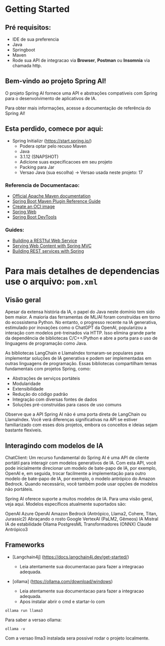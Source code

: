 # Getting Started 

## Pré requisitos:

- IDE de sua preferencia
- Java
- Springboot
- Maven
- Rode sua API de integracao via **Browser**, **Postman** ou **Insomnia** via chamada http.


## Bem-vindo ao projeto Spring AI!

O projeto Spring AI fornece uma API e abstrações compatíveis com Spring para o desenvolvimento de aplicativos de IA.

Para obter mais informações, acesse a documentação de referência do Spring AI!

## Esta perdido, comece por aqui: 

- Spring Initializr (https://start.spring.io/)
  - Podera optar pelo recuso Maven
  - Java
  - 3.1.12 (SNAPSHOT)
  - Adicione suas expecificacoes em seu projeto
  - Packing para Jar 
  - Versao Java (sua escolha) -> Versao usada neste projeto: 17

### Referencia de Documentacao: 

* [Official Apache Maven documentation](https://maven.apache.org/guides/index.html)
* [Spring Boot Maven Plugin Reference Guide](https://docs.spring.io/spring-boot/docs/3.1.12-SNAPSHOT/maven-plugin/reference/html/)
* [Create an OCI image](https://docs.spring.io/spring-boot/docs/3.1.12-SNAPSHOT/maven-plugin/reference/html/#build-image)
* [Spring Web](https://docs.spring.io/spring-boot/docs/3.1.12-SNAPSHOT/reference/htmlsingle/index.html#web)
* [Spring Boot DevTools](https://docs.spring.io/spring-boot/docs/3.1.12-SNAPSHOT/reference/htmlsingle/index.html#using.devtools)

### Guides:

* [Building a RESTful Web Service](https://spring.io/guides/gs/rest-service/)
* [Serving Web Content with Spring MVC](https://spring.io/guides/gs/serving-web-content/)
* [Building REST services with Spring](https://spring.io/guides/tutorials/rest/)


# Para mais detalhes de dependencias use o arquivo: ```pom.xml ```

## Visão geral
Apesar da extensa história da IA, o papel do Java neste domínio tem sido bem maior. A maioria das ferramentas de ML/AI foram construídas em torno do ecossistema Python. No entanto, o progresso recente na IA generativa, estimulado por inovações como o ChatGPT da OpenAI, popularizou a interação com modelos pré-treinados via HTTP. Isso elimina grande parte da dependência de bibliotecas C/C++/Python e abre a porta para o uso de linguagens de programação como Java.

As bibliotecas LangChain e LlamaIndex tornaram-se populares para implementar soluções de IA generativa e podem ser implementadas em outras linguagens de programação. Essas bibliotecas compartilham temas fundamentais com projetos Spring, como:

- Abstrações de serviços portáteis
- Modularidade
- Extensibilidade
- Redução do código padrão
- Integração com diversas fontes de dados
- Soluções pré-construídas para casos de uso comuns

Observe que a API Spring AI não é uma porta direta de LangChain ou LlamaIndex. Você verá diferenças significativas na API se estiver familiarizado com esses dois projetos, embora os conceitos e ideias sejam bastante flexiveis.

## Interagindo com modelos de IA

ChatClient: Um recurso fundamental do Spring AI é uma API de cliente portátil para interagir com modelos generativos de IA. Com esta API, você pode inicialmente direcionar um modelo de bate-papo de IA, por exemplo, OpenAI e, em seguida, trocar facilmente a implementação para outro modelo de bate-papo de IA, por exemplo, o modelo antrópico do Amazon Bedrock. Quando necessário, você também pode usar opções de modelos não portáteis.

Spring AI oferece suporte a muitos modelos de IA. Para uma visão geral, veja aqui. Modelos específicos atualmente suportados são:

OpenAI
Azure OpenAI
Amazon Bedrock (Antrópico, Llama2, Cohere, Titan, Jurassic2)
Abraçando o rosto
Google VertexAI (PaLM2, Gêmeos)
IA Mistral
IA de estabilidade
Ollama
PostgresML
Transformadores (ONNX)
Claude Antrópico3

## Frameworks


- [Langchain4j] (https://docs.langchain4j.dev/get-started/)
    - Leia atentamente sua documentacao para fazer a integracao adequada.

- [ollama] (https://ollama.com/download/windows)
  - Leia atentamente sua documentacao para fazer a integracao adequada.
  - Apos instalar abrir o cmd e startar-lo com 

```
ollama run llama3
```

Para saber a versao ollama:

```
ollama -v
```

Com a versao llma3 instalada sera possivel rodar o projeto localmente.






